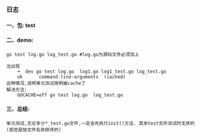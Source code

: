 ### 日志
#### 一、包: test

#### 二、demo:
    go test log.go log_test.go #log.go为源码文件必须加上
    
    当出现
        ➜  dev go test log.go  log1.go log1_test.go log_test.go
        ok  	command-line-arguments	(cached)
    这种情况,说明单元测试用例被cache了
    解决方法:  
        GOCACHE=off go test log.go  log_test.go

#### 三、总结:
    单元测试,无论多少*_test.go文件,一定会先执行init()方法. 其余test文件测试时无序的(感觉是按文件名称排序的)
    